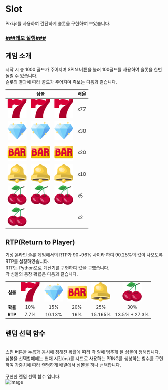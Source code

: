 # Slot

Pixi.js를 사용하여 간단하게 슬롯을 구현하여 보았습니다.

### [###데모 실행###](https://wkdgns135.github.io/Slot/)

## 게임 소개

시작 시 총 1000 골드가 주어지며 SPIN 버튼을 눌러 100골드를 사용하여 슬롯을 한번 돌릴 수 있습니다.<br>
슬롯의 결과에 따라 골드가 주어지며 족보는 다음과 같습니다.

<table>
  <thead>
    <tr>
      <th colspan="3">심볼</th>
      <th>배율</th>
    </tr>
  </thead>
  <tbody>
    <tr>
      <td>
        <img src="src/images/seven.png" alt="seven" style="width: 60px; height: auto;">
      </td>
      <td>
        <img src="src/images/seven.png" alt="seven" style="width: 60px; height: auto;">
      </td>
      <td>
        <img src="src/images/seven.png" alt="seven" style="width: 60px; height: auto;">
      </td>
      <td>x77</td>
    </tr>
        <tr>
      <td>
        <img src="src/images/diamond.png" alt="seven" style="width: 60px; height: auto;">
      </td>
      <td>
        <img src="src/images/diamond.png" alt="seven" style="width: 60px; height: auto;">
      </td>
      <td>
        <img src="src/images/diamond.png" alt="seven" style="width: 60px; height: auto;">
      </td>
      <td>x30</td>
    </tr>
            <tr>
      <td>
        <img src="src/images/bar.png" alt="seven" style="width: 60px; height: auto;">
      </td>
      <td>
        <img src="src/images/bar.png" alt="seven" style="width: 60px; height: auto;">
      </td>
      <td>
        <img src="src/images/bar.png" alt="seven" style="width: 60px; height: auto;">
      </td>
      <td>x20</td>
    </tr>
            <tr>
      <td>
        <img src="src/images/bell.png" alt="seven" style="width: 60px; height: auto;">
      </td>
      <td>
        <img src="src/images/bell.png" alt="seven" style="width: 60px; height: auto;">
      </td>
      <td>
        <img src="src/images/bell.png" alt="seven" style="width: 60px; height: auto;">
      </td>
      <td>x10</td>
    </tr>
            <tr>
      <td>
        <img src="src/images/cherries.png" alt="seven" style="width: 60px; height: auto;">
      </td>
      <td>
        <img src="src/images/cherries.png" alt="seven" style="width: 60px; height: auto;">
      </td>
      <td>
        <img src="src/images/cherries.png" alt="seven" style="width: 60px; height: auto;">
      </td>
      <td>x5</td>
    </tr>
                <tr>
      <td colspan = 3>
        <img src="src/images/cherries.png" alt="seven" style="width: 60px; height: auto;">
      </td>
      <td>x2</td>
    </tr>
  </tbody>
</table>

## RTP(Return to Player)

기성 온라인 슬롯 게임에서의 RTP가 90~96% 사이라 하여 90.25%의 값이 나오도록 RTP를 설정하였습니다.<br>
RTP는 Python으로 계산기를 구현하여 값을 구했습니다.<br>
각 심볼의 등장 확률은 다음과 같습니다.

<table>
    <tr>
        <td align="center"><b>심볼</b></th>
        <td>
            <img src="src/images/seven.png" alt="seven" style="width: 60px; height: auto;">
          </td>
          <td>
            <img src="src/images/diamond.png" alt="seven" style="width: 60px; height: auto;">
          </td>
          <td>
            <img src="src/images/bar.png" alt="seven" style="width: 60px; height: auto;">
          </td>
          <td>
            <img src="src/images/bell.png" alt="seven" style="width: 60px; height: auto;">
          </td>
          <td align="center">
            <img src="src/images/cherries.png" alt="seven" style="width: 60px; height: auto;">
          </td>
    </tr>
    <tr>
        <td align="center"><b>확률</b></th>
        <td align="center">10%</td>
        <td align="center">15%</td>
        <td align="center">20%</td>
        <td align="center">25%</td>
        <td align="center">30%</td>
    </tr>
    <tr>
        <td align="center"><b>RTP</b></th>
            <td align="center">7.7%</td>
            <td align="center">10.13%</td>
            <td align="center">16%</td>
            <td align="center">15.165%</td>
        <td align="center">13.5% + 27.3%</td>
    </tr>
</table>

## 랜덤 선택 함수

<br> 스핀 버튼을 누름과 동시에 정해진 확률에 따라 각 릴에 멈추게 될 심볼이 정해집니다.<br>
심볼을 선택할때에는 현재 시간(ns)를 시드로 사용하는 PRNG를 생성하는 함수를 구현하여 가중치에 따라 랜덤하게 배열에서 심볼을 하나 선택합니다.
<br><br> 구현한 랜덤 선택 함수 입니다.<br>
![image](https://github.com/wkdgns135/Slot/assets/82528291/6bb933ba-1580-478e-a3a7-242d343c19c4)

